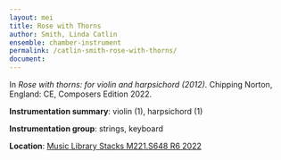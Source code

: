 ```yaml
---
layout: mei
title: Rose with Thorns
author: Smith, Linda Catlin
ensemble: chamber-instrument
permalink: /catlin-smith-rose-with-thorns/
document: 
---
```


In *Rose with thorns: for violin and harpsichord (2012).* Chipping Norton, England: CE, Composers Edition 2022.

**Instrumentation summary**: violin (1), harpsichord (1)

**Instrumentation group**: strings, keyboard 

**Location**: <a href="https://tufts.primo.exlibrisgroup.com/permalink/01TUN_INST/1kc9gia/alma991018862967403851" target="_blank">Music Library Stacks M221.S648 R6 2022</a>
